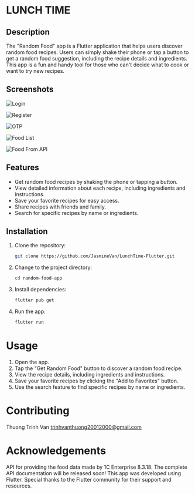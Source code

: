 # LUNCH TIME

## Description

The "Random Food" app is a Flutter application that helps users discover random food recipes. Users can simply shake their phone or tap a button to get a random food suggestion, including the recipe details and ingredients. This app is a fun and handy tool for those who can't decide what to cook or want to try new recipes.

## Screenshots

![Login](Login.png)

![Register](Register.png)

![OTP](OTP.png)

![Food List](FoodList.png)

![Food From API](Foods.png)

## Features

- Get random food recipes by shaking the phone or tapping a button.
- View detailed information about each recipe, including ingredients and instructions.
- Save your favorite recipes for easy access.
- Share recipes with friends and family.
- Search for specific recipes by name or ingredients.

## Installation

1. Clone the repository:

   ```bash
   git clone https://github.com/JasmineVan/LunchTime-Flutter.git

2. Change to the project directory:

   ```bash
   cd random-food-app

3. Install dependencies:

   ```bash
   flutter pub get

4. Run the app:

   ```bash
   flutter run

# Usage
1. Open the app.
2. Tap the "Get Random Food" button to discover a random food recipe.
3. View the recipe details, including ingredients and instructions.
4. Save your favorite recipes by clicking the "Add to Favorites" button.
5. Use the search feature to find specific recipes by name or ingredients.

# Contributing
Thuong Trinh Van
trinhvanthuong20012000@gmail.com

# Acknowledgements
API for providing the food data made by 1C Enterprise 8.3.18. 
The complete API documentation will be released soon!
This app was developed using Flutter.
Special thanks to the Flutter community for their support and resources.
